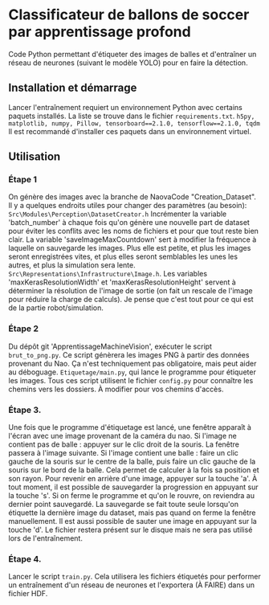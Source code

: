 # Classificateur de ballons de soccer par apprentissage profond
Code Python permettant d'étiqueter des images de balles et d'entraîner un réseau de neurones (suivant le modèle YOLO) pour en faire la détection.

## Installation et démarrage
Lancer l'entraînement requiert un environnement Python avec certains paquets installés. La liste se trouve dans le fichier `requirements.txt`.
`h5py, matplotlib, numpy, Pillow, tensorboard==2.1.0, tensorflow==2.1.0, tqdm`
Il est recommandé d'installer ces paquets dans un environnement virtuel.

## Utilisation

### Étape 1
On génère des images avec la branche de NaovaCode "Creation_Dataset".
Il y a quelques endroits utiles pour changer des paramètres (au besoin):
`Src\Modules\Perception\DatasetCreator.h` Incrémenter la variable 'batch_number' à chaque fois qu'on génère une nouvelle part de dataset pour éviter les conflits avec les noms de fichiers et pour que tout reste bien clair. La variable 'saveImageMaxCountdown' sert à modifier la fréquence à laquelle on sauvegarde les images. Plus elle est petite, et plus les images seront enregistrées vites, et plus elles seront semblables les unes les autres, et plus la simulation sera lente.
`Src\Representations\Infrastructure\Image.h`. Les variables 'maxKerasResolutionWidth' et 'maxKerasResolutionHeight' servent à déterminer la résolution de l'image de sortie (on fait un rescale de l'image pour réduire la charge de calculs).
Je pense que c'est tout pour ce qui est de la partie robot/simulation.

### Étape 2
Du dépôt git 'ApprentissageMachineVision', exécuter le script `brut_to_png.py`. Ce script génèrera les images PNG à partir des données provenant du Nao. Ça n'est techniquement pas obligatoire, mais peut aider au déboguage.
`Etiquetage/main.py`, qui lance le programme pour étiqueter les images.
Tous ces script utilisent le fichier `config.py` pour connaître les chemins vers les dossiers. À modifier pour vos chemins d'accès.

### Étape 3.
Une fois que le programme d'étiquetage est lancé, une fenêtre apparaît à l'écran avec une image provenant de la caméra du nao.
Si l'image ne contient pas de balle : appuyer sur le clic droit de la souris. La fenêtre passera à l'image suivante.
Si l'image contient une balle : faire un clic gauche de la souris sur le centre de la balle, puis faire un clic gauche de la souris sur le bord de la balle. Cela permet de calculer à la fois sa position et son rayon.
Pour revenir en arrière d'une image, appuyer sur la touche 'a'.
À tout moment, il est possible de sauvegarder la progression en appuyant sur la touche 's'. Si on ferme le programme et qu'on le rouvre, on reviendra au dernier point sauvegardé. La sauvegarde se fait toute seule lorsqu'on étiquette la dernière image du dataset, mais pas quand on ferme la fenêtre manuellement.
Il est aussi possible de sauter une image en appuyant sur la touche 'd'. Le fichier restera présent sur le disque mais ne sera pas utilisé lors de l'entraînement.

### Étape 4.
Lancer le script `train.py`. Cela utilisera les fichiers étiquetés pour performer un entraînement d'un réseau de neurones et l'exportera (À FAIRE) dans un fichier HDF.